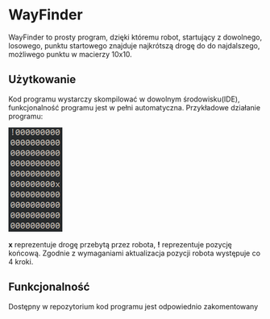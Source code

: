 # WayFinder

WayFinder to prosty program, dzięki któremu robot, startujący z dowolnego, losowego, punktu startowego znajduje najkrótszą drogę do do najdalszego, możliwego punktu w macierzy 10x10.

## Użytkowanie

Kod programu wystarczy skompilować w dowolnym środowisku(IDE), funkcjonalność programu jest w pełni automatyczna.
Przykładowe działanie programu:

![This is an image](https://github.com/boobel/WayFinder/blob/master/res/GIF.gif)

**x** reprezentuje drogę przebytą przez robota, **!** reprezentuje pozycję końcową. Zgodnie z wymaganiami aktualizacja pozycji robota występuje co 4 kroki.

## Funkcjonalność

Dostępny w repozytorium kod programu jest odpowiednio zakomentowany 
